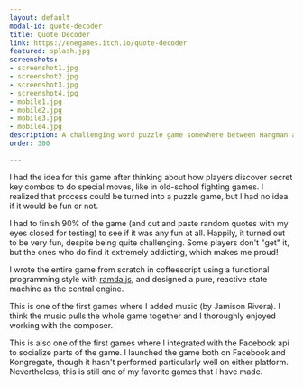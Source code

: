 ```yaml
---
layout: default
modal-id: quote-decoder
title: Quote Decoder
link: https://enegames.itch.io/quote-decoder
featured: splash.jpg
screenshots:
- screenshot1.jpg
- screenshot2.jpg
- screenshot3.jpg
- screenshot4.jpg
- mobile1.jpg
- mobile2.jpg
- mobile3.jpg
- mobile4.jpg
description: A challenging word puzzle game somewhere between Hangman and Sudoku.
order: 300

---
```


I had the idea for this game after thinking about how players discover secret key combos to do special moves, like in old-school fighting games.  I realized that process could be turned into a puzzle game, but I had no idea if it would be fun or not.

I had to finish 90% of the game (and cut and paste random quotes with my eyes closed for testing) to see if it was any fun at all.  Happily, it turned out to be very fun, despite being quite challenging.  Some players don't "get" it, but the ones who do find it extremely addicting, which makes me proud!

I wrote the entire game from scratch in coffeescript using a functional programming style with [ramda.js](http://ramdajs.com/), and designed a pure, reactive state machine as the central engine.

This is one of the first games where I added music (by Jamison Rivera).  I think the music pulls the whole game together and I thoroughly enjoyed working with the composer.

This is also one of the first games where I integrated with the Facebook api to
socialize parts of the game.  I launched the game both on Facebook and Kongregate,
though it hasn't performed particularly well on either platform.  Nevertheless, this
is still one of my favorite games that I have made.
